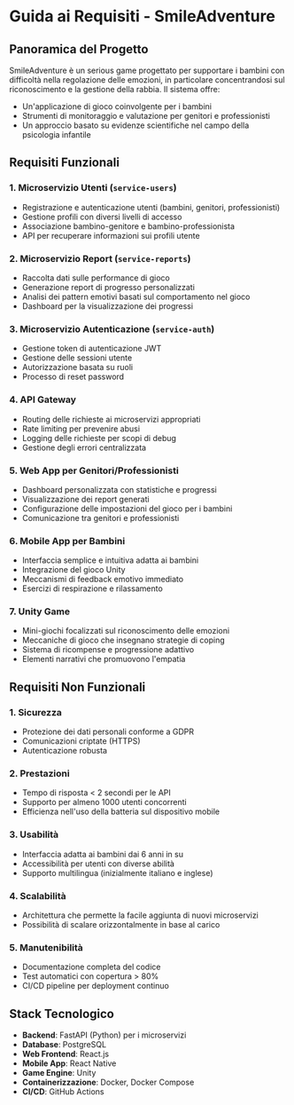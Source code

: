 # Guida ai Requisiti - SmileAdventure

## Panoramica del Progetto

SmileAdventure è un serious game progettato per supportare i bambini con difficoltà nella regolazione delle emozioni, in particolare concentrandosi sul riconoscimento e la gestione della rabbia. Il sistema offre:

- Un'applicazione di gioco coinvolgente per i bambini
- Strumenti di monitoraggio e valutazione per genitori e professionisti
- Un approccio basato su evidenze scientifiche nel campo della psicologia infantile

## Requisiti Funzionali

### 1. Microservizio Utenti (`service-users`)

- Registrazione e autenticazione utenti (bambini, genitori, professionisti)
- Gestione profili con diversi livelli di accesso
- Associazione bambino-genitore e bambino-professionista
- API per recuperare informazioni sui profili utente

### 2. Microservizio Report (`service-reports`)

- Raccolta dati sulle performance di gioco
- Generazione report di progresso personalizzati
- Analisi dei pattern emotivi basati sul comportamento nel gioco
- Dashboard per la visualizzazione dei progressi

### 3. Microservizio Autenticazione (`service-auth`)

- Gestione token di autenticazione JWT
- Gestione delle sessioni utente
- Autorizzazione basata su ruoli
- Processo di reset password

### 4. API Gateway

- Routing delle richieste ai microservizi appropriati
- Rate limiting per prevenire abusi
- Logging delle richieste per scopi di debug
- Gestione degli errori centralizzata

### 5. Web App per Genitori/Professionisti

- Dashboard personalizzata con statistiche e progressi
- Visualizzazione dei report generati
- Configurazione delle impostazioni del gioco per i bambini
- Comunicazione tra genitori e professionisti

### 6. Mobile App per Bambini

- Interfaccia semplice e intuitiva adatta ai bambini
- Integrazione del gioco Unity
- Meccanismi di feedback emotivo immediato
- Esercizi di respirazione e rilassamento

### 7. Unity Game

- Mini-giochi focalizzati sul riconoscimento delle emozioni
- Meccaniche di gioco che insegnano strategie di coping
- Sistema di ricompense e progressione adattivo
- Elementi narrativi che promuovono l'empatia

## Requisiti Non Funzionali

### 1. Sicurezza
- Protezione dei dati personali conforme a GDPR
- Comunicazioni criptate (HTTPS)
- Autenticazione robusta

### 2. Prestazioni
- Tempo di risposta < 2 secondi per le API
- Supporto per almeno 1000 utenti concorrenti
- Efficienza nell'uso della batteria sul dispositivo mobile

### 3. Usabilità
- Interfaccia adatta ai bambini dai 6 anni in su
- Accessibilità per utenti con diverse abilità
- Supporto multilingua (inizialmente italiano e inglese)

### 4. Scalabilità
- Architettura che permette la facile aggiunta di nuovi microservizi
- Possibilità di scalare orizzontalmente in base al carico

### 5. Manutenibilità
- Documentazione completa del codice
- Test automatici con copertura > 80%
- CI/CD pipeline per deployment continuo

## Stack Tecnologico

- **Backend**: FastAPI (Python) per i microservizi
- **Database**: PostgreSQL
- **Web Frontend**: React.js
- **Mobile App**: React Native
- **Game Engine**: Unity
- **Containerizzazione**: Docker, Docker Compose
- **CI/CD**: GitHub Actions
